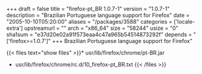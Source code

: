 +++
draft = false
title = "firefox-pt_BR 1.0.7-1"
version = "1.0.7-1"
description = "Brazilian Portuguese language support for Firefox"
date = "2005-10-10T05:20:00"
aliases = "/packages/3588"
categories = ['locale-extra']
upstreamurl = ""
arch = "x86_64"
size = "58244"
usize = "0"
sha1sum = "e37d20e02a91f573eaa4c47a965b54514873292f"
depends = "['firefox>=1.0.7']"
+++
Brazilian Portuguese language support for Firefox"

{{< files text="show files" >}}* usr/lib/firefox/chrome/pt-BR.jar
* usr/lib/firefox/chrome/rc.d/10_firefox-pt_BR.txt
{{< /files >}}